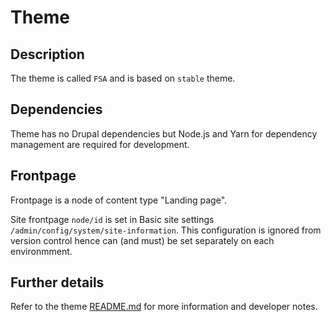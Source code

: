 Theme
=====

Description
-----------

The theme is called `FSA` and is based on `stable` theme.

Dependencies
------------

Theme has no Drupal dependencies but Node.js and Yarn for dependency management are required for development.

Frontpage
---------

Frontpage is a node of content type "Landing page".

Site frontpage `node/id` is set in Basic site settings `/admin/config/system/site-information`. This configuration is ignored from version control hence can (and must) be set separately on each environmment.

Further details
---------------

Refer to the theme [README.md](../drupal/web/themes/custom/fsa/README.md) for more information and developer notes.
